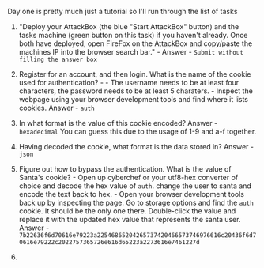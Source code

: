 Day one is pretty much just a tutorial so I'll run through the list of tasks

1. "Deploy your AttackBox (the blue "Start AttackBox" button) and the tasks machine (green button on this task) if you haven't already. Once both have deployed, open FireFox on the AttackBox and copy/paste the machines IP into the browser search bar." - 
          Answer -  `Submit without filling the answer box`

2. Register for an account, and then login. What is the name of the cookie used for authentication? - 
          - The username needs to be at least four characters, the password needs to be at least 5 charaters. 
          - Inspect the webpage using your browser development tools and find where it lists cookies. 
          Answer - `auth`

3. In what format is the value of this cookie encoded?
          Answer - `hexadecimal`
          You can guess this due to the usage of 1-9 and a-f together.


4. Having decoded the cookie, what format is the data stored in?
          Answer - `json`

5. Figure out how to bypass the authentication. What is the value of Santa's cookie?
          - Open up cyberchef or your utf8-hex converter of choice and decode the hex value of `auth`. change the user to santa and encode the text back to hex.
          - Open your browser development tools back up by inspecting the page. Go to storage options and find the `auth` cookie. It should be the only one there. Double-click the value and replace it with the updated hex value that represents the santa user.
          Answer - `7b22636f6d70616e79223a22546865204265737420466573746976616c20436f6d70616e79222c2022757365726e616d65223a2273616e7461227d`

6. 

